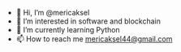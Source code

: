 - 👋 Hi, I’m @mericaksel
- 👀 I’m interested in software and blockchain 
- 🌱 I’m currently learning Python
- 📫 How to reach me mericaksel44@gmail.com
 <!---💞️ I’m looking to collaborate on ...--->
<!---
mericaksel/mericaksel is a ✨ special ✨ repository because its `README.md` (this file) appears on your GitHub profile.
You can click the Preview link to take a look at your changes.
--->

